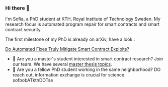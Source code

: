 ### Hi there 👋
I'm Sofia, a PhD student at KTH, Royal Institute of Technology Sweden. 
My research focus is automated program repair for smart contracts and smart contract security.

The first milestone of my PhD is already on arXiv, have a look : 

[Do Automated Fixes Truly Mitigate Smart Contract Exploits?](https://arxiv.org/abs/2501.04600)

- 💬 Are you a master's student interested in smart contract research? Join our team. We have several [master thesis topics](https://www.monperrus.net/martin/topics).
- 👯 Are you a fellow PhD student working in the same neighborhood? DO reach out, information exchange is crucial for science. sofbobATkthDOTse

<!--
**Sofi1410/Sofi1410** is a ✨ _special_ ✨ repository because its `README.md` (this file) appears on your GitHub profile.

Here are some ideas to get you started:

- 🔭 I’m currently working on ...
- 🌱 I’m currently learning ...
- 👯 I’m looking to collaborate on ...
- 🤔 I’m looking for help with ...
- 💬 Ask me about ...
- 📫 How to reach me: ...
- 😄 Pronouns: ...
- ⚡ Fun fact: ...
-->
